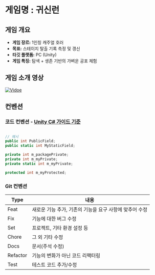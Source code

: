 # 게임명 : 귀신런

## 게임 개요

- **게임 장르:** 1인칭 캐주얼 호러
- **목표:** 스테이지 탈출 기록 측정 및 갱신
- **타깃 플랫폼:** PC (Unity)
- **게임 특징:** 탐색 + 생존 기반의 가벼운 공포 체험

## 게임 소개 영상
[![Vidoe](https://personal.riosong.kro.kr/blog/content/media/2025/05/---------_thumb.jpg)](https://personal.riosong.kro.kr/blog/content/media/2025/05/Play.mp4)

## 컨벤션

### 코드 컨벤션 - [Unity C# 가이드 기준](https://unity.com/kr/resources/c-sharp-style-guide-unity-6)

```cs

// 예시
public int PublicField;
public static int MyStaticField;

private int m_packagePrivate;
private int m_myPrivate;
private static int m_myPrivate;

protected int m_myProtected;

```

### Git 컨벤션

| Type     | 내용                                                    |
| -------- | ------------------------------------------------------- |
| Feat     | 새로운 기능 추가, 기존의 기능을 요구 사항에 맞추어 수정 |
| Fix      | 기능에 대한 버그 수정                                   |
| Set      | 프로젝트, 기타 환경 설정 등                             |
| Chore    | 그 외 기타 수정                                         |
| Docs     | 문서(주석 수정)                                         |
| Refactor | 기능의 변화가 아닌 코드 리팩터링                        |
| Test     | 테스트 코드 추가/수정                                   |
